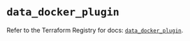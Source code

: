 # `data_docker_plugin`

Refer to the Terraform Registry for docs: [`data_docker_plugin`](https://registry.terraform.io/providers/kreuzwerker/docker/3.2.0/docs/data-sources/plugin).
